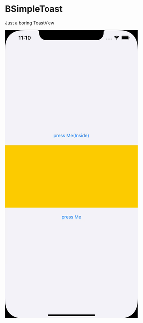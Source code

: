 # BSimpleToast
Just a boring ToastView

![Preview](https://github.com/jack45j/BSimpleToast/blob/main/BSimpleToast/ToastView.gif)
